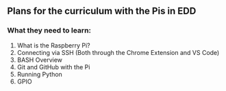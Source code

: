## Plans for the curriculum with the Pis in EDD

### What they need to learn:

1. What is the Raspberry Pi?
2. Connecting via SSH (Both through the Chrome Extension and VS Code)
3. BASH Overview
4. Git and GitHub with the Pi
5. Running Python
6. GPIO
